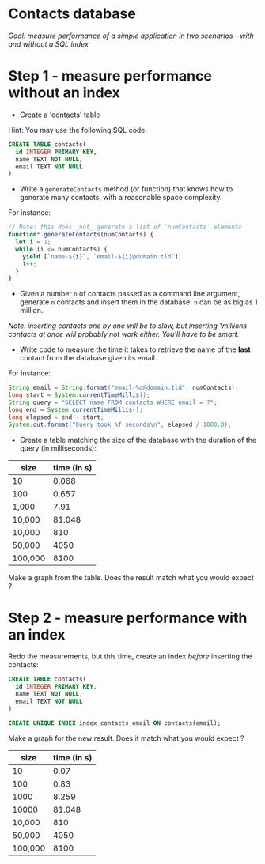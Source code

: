 # Contacts database

_Goal: measure performance of a simple application in two scenarios -
with and without a SQL index_

# Step 1 - measure performance without an index

- Create a 'contacts' table

Hint: You may use the following SQL code:

```sql
CREATE TABLE contacts(
  id INTEGER PRIMARY KEY,
  name TEXT NOT NULL,
  email TEXT NOT NULL
)
```

- Write a `generateContacts` method (or function) that knows
  how to generate many contacts, with a reasonable space complexity.

For instance:

```javascript
// Note: this does _not_ generate a list of `numContacts` elements
function* generateContacts(numContacts) {
  let i = 1;
  while (i <= numContacts) {
    yield [`name-${i}`, `email-${i}@domain.tld`];
    i++;
  }
}
```

- Given a number `n` of contacts passed as a command line argument, generate
  `n` contacts and insert them in the database. `n` can be as big as 1 million.

_Note: inserting contacts one by one will be to slow, but inserting 1millions contacts at once
will probably not work either. You'll have to be smart._

- Write code to measure the time it takes to retrieve the name of the **last** contact from the database
  given its email.

For instance:

```java
String email = String.format("email-%d@domain.tld", numContacts);
long start = System.currentTimeMillis();
String query = "SELECT name FROM contacts WHERE email = ?";
long end = System.currentTimeMillis();
long elapsed = end - start;
System.out.format("Query took %f seconds\n", elapsed / 1000.0);
```

- Create a table matching the size of the database with the duration of
  the query (in milliseconds):

| size    | time (in s) |
| ------- | ----------- |
| 10      | 0.068       |
| 100     | 0.657       |
| 1,000   | 7.91        |
| 10,000  | 81.048      |
| 10,000  | 810         |
| 50,000  | 4050        |
| 100,000 | 8100        |

Make a graph from the table. Does the result match what you would expect ?

# Step 2 - measure performance with an index

Redo the measurements, but this time, create an index _before_ inserting the contacts:

```sql
CREATE TABLE contacts(
  id INTEGER PRIMARY KEY,
  name TEXT NOT NULL,
  email TEXT NOT NULL
)

CREATE UNIQUE INDEX index_contacts_email ON contacts(email);
```

Make a graph for the new result. Does it match what you would expect ?

| size    | time (in s) |
| ------- | ----------- |
| 10      | 0.07        |
| 100     | 0.83        |
| 1000    | 8.259       |
| 10000   | 81.048      |
| 10,000  | 810         |
| 50,000  | 4050        |
| 100,000 | 8100        |
